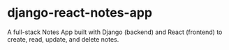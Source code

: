 # django-react-notes-app
A full-stack Notes App built with Django (backend) and React (frontend) to create, read, update, and delete notes.
